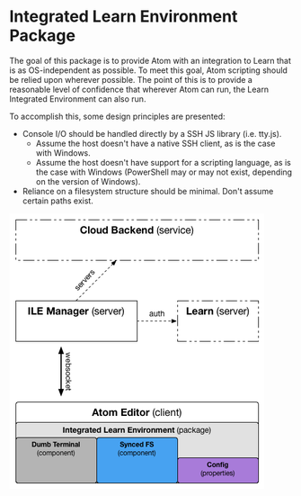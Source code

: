 # Integrated Learn Environment Package

The goal of this package is to provide Atom with an integration to Learn that is as OS-independent as possible. To meet this goal, Atom scripting should be relied upon wherever possible. The point of this is to provide a reasonable level of confidence that wherever Atom can run, the Learn Integrated Environment can also run.

To accomplish this, some design principles are presented:

* Console I/O should be handled directly by a SSH JS library (i.e. tty.js).
  * Assume the host doesn't have a native SSH client, as is the case with Windows.
  * Assume the host doesn't have support for a scripting language, as is the case with Windows (PowerShell may or may not exist, depending on the version of Windows).
* Reliance on a filesystem structure should be minimal. Don't assume certain paths exist.

![Diagram](diagram.png)
